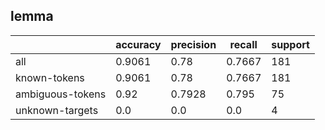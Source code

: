 
## lemma

|                  | accuracy | precision | recall | support |
|------------------|----------|-----------|--------|---------|
| all              | 0.9061   | 0.78      | 0.7667 | 181     |
| known-tokens     | 0.9061   | 0.78      | 0.7667 | 181     |
| ambiguous-tokens | 0.92     | 0.7928    | 0.795  | 75      |
| unknown-targets  | 0.0      | 0.0       | 0.0    | 4       |

